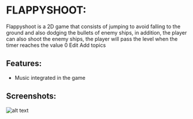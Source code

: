 # FLAPPYSHOOT:

Flappyshoot is a 2D game that consists of jumping to avoid falling to the ground and also dodging the bullets of enemy ships, in addition, the player can also shoot the enemy ships, the player will pass the level when the timer reaches the value 0 Edit
Add topics

## Features:

- Music integrated in the game


## Screenshots:


![alt text](https://drive.google.com/file/d/1KLw2oxf42sLIShsyowz2dgye3G7HJ7L8/view)
